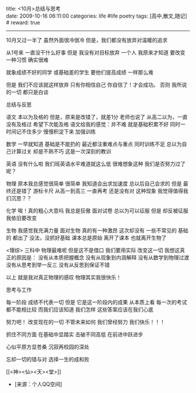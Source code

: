 title: <10月>总结与思考  
date: 2009-10-16 06:11:00
categories: life #life poetry
tags: [高中,散文,随记]  # <!--more-->
reward: true

---


10月又过一半了
虽然外面很冷很冷
但是，我们都没有放弃对温暖的追求

<!--more-->

从1号来
一直没干什么好事
但是
我没有对目标放弃
一个人
我原来才知道
要改变一种习惯
确实很难

就象成绩不好的同学
或基础差的学生
要他们提高成绩
一样那么难

但是
我们不应该就这样放弃
只有你相信自己
你自信了！才会成功。
否则
我所说的一切
都只是白谈



总结与反思

语文
本以为及格的
但是，原来是改错了，就差1分
老师也说了
从高二以为，一直没有及格过
希望下次能及格
语文给我的感觉：并不难
就是基础积累不好
同时一时间记不住多少
慢慢积淀下来
加强训练



数学
一早就知道
基础是不能扔的
最近都注重难点与重点
同时训练不足
总以为自己计算过关
却是不熟不巧
这是一次深刻的教训



英语
没有什么啦
我们班英语水平难道就这么低
很难想象这种
我们是否努力过了呢？



物理
原本我总感觉很简单
很简单
我知道会出求加速度
总以后自己会求的
但是
最终还是错了
游标卡尺
从高一到高三
一直再考
还是没有对
这种现象
我觉得值得我们沉思？？



化学
唉！真的粗心大意吗
我总是狂傲
面对试卷
总以为可以征服
但是
却反被征服
我依旧要改变



生物
我感觉我充满力量
面对生物
真的有一种激昂
这次却没有
一些不常见的
基础的
都出了
没法，没抓好基础
课本总是原始
离开了课本
也就离开生物了



<理综>
三科中
物理最难呢
但是这不是借口
我们要用实际
改变这一切
我想这真正的原因是：
没有从本质把握概念
没有从现象到内涵解释
没有从数学到物理过渡
没有从思考到举一反三
没有从反思到保证不错


以上
就是我对真正物理的感叹
物理其实我很快乐！



思考与工作

每一阶段
成绩不代表一切
但是
它是这一阶段内的成果
从本质上看
每一次的考试
都不能相比较
而我们应该知道
我们怎样
这些答案应该在我们心底

努力吧！
改变现在的一切
不管未来如何
我们曾经努力
我们快乐！！！

抓住不同方面
在基础中显踏实
击破不同高低
在前进中跃进步

心似平原方显苍桑
沉寂再校园的深处


忘却一切的错与对
选择一生的成和败



[[<神><仙><天><堂>]]


- [来源：个人QQ空间]
